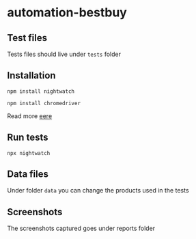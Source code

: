 # automation-bestbuy

## Test files

Tests files should live under `tests` folder

## Installation

`npm install nightwatch`

`npm install chromedriver`

Read more <a href="https://nightwatchjs.org/gettingstarted/installation/">eere</a>

## Run tests 

`npx nightwatch`

## Data files

Under folder `data` you can change the products used in the tests

## Screenshots

The screenshots captured goes under reports folder